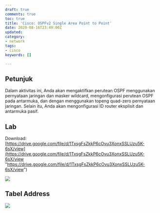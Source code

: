 ```yaml
---
draft: true
comments: true
toc: true
title: 'Cisco: OSPFv2 Single Area Point to Point'
date: 2020-08-16T23:49:00Z
updated: 
category:
- network
tags:
- cisco
keywords: []

---
```

## Petunjuk

Dalam aktivitas ini, Anda akan mengaktifkan perutean OSPF menggunakan pernyataan jaringan dan masker wildcard, mengonfigurasi perutean OSPF pada antarmuka, dan dengan menggunakan topeng quad-zero pernyataan jaringan. Selain itu, Anda akan mengonfigurasi ID router eksplisit dan antarmuka pasif.

## Lab

Download: [https://drive.google.com/file/d/1TxsgFsZkkP6cOvu3XonxSSLUzu5K-6sX/view](https://drive.google.com/file/d/1TxsgFsZkkP6cOvu3XonxSSLUzu5K-6sX/view "https://drive.google.com/file/d/1TxsgFsZkkP6cOvu3XonxSSLUzu5K-6sX/view")

![](/images/screenshot_2020-08-17_19-07-45.png)

## Tabel Address

![](/images/screenshot_2020-08-17_19-09-12.png)
